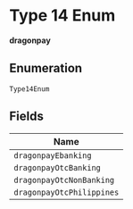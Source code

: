 
# Type 14 Enum

**dragonpay**

## Enumeration

`Type14Enum`

## Fields

| Name |
|  --- |
| `dragonpayEbanking` |
| `dragonpayOtcBanking` |
| `dragonpayOtcNonBanking` |
| `dragonpayOtcPhilippines` |

